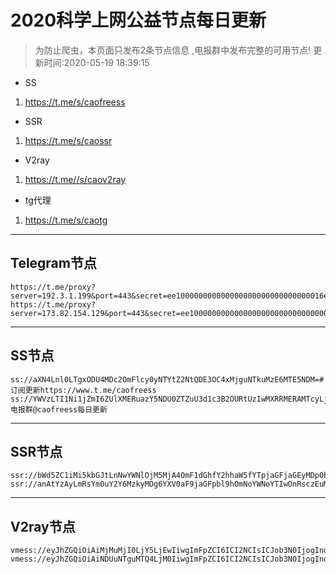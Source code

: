 
# 2020科学上网公益节点每日更新

>为防止爬虫，本页面只发布2条节点信息 ,电报群中发布完整的可用节点!
更新时间:2020-05-19 18:39:15

- SS     
1. https://t.me/s/caofreess
- SSR
1. https://t.me/s/caossr
- V2ray
1. https://t.me//s/caov2ray
- tg代理
1. https://t.me/s/caotg
----------


## Telegram节点

```
https://t.me/proxy?server=192.3.1.199&port=443&secret=ee100000000000000000000000000000016e6f64656a732e6f7267
https://t.me/proxy?server=173.82.154.129&port=443&secret=ee100000000000000000000000000000016e6f64656a732e6f7267
```

----------


## SS节点

```
ss://aXN4Lnl0LTgxODU4MDc2OmFlcy0yNTYtZ2NtQDE3OC4xMjguNTkuMzE6MTE5NDM=#订阅更新https://www.t.me/caofreess
ss://YWVzLTI1Ni1jZmI6ZUlXMERuazY5NDU0ZTZuU3d1c3B2OURtUzIwMXRRMERAMTcyLjEwNC4xMDEuMjAxOjgwOTk=#电报群@caofreess每日更新

```
----------


## SSR节点

```
ssr://bWd5ZC1iMi5kbGJtLnNwYWNlOjM5MjA4OmF1dGhfY2hhaW5fYTpjaGFjaGEyMDp0bHMxLjJfdGlja2V0X2F1dGg6UWtScldHaHIvP29iZnNwYXJhbT0mcHJvdG9wYXJhbT0mcmVtYXJrcz01NVMxNW9xbDU3NmtRR05oYjNOemN1YXZqLWFYcGVhYnRPYVdzQT09Jmdyb3VwPTZLNmk2WmlGNXB1MDVwYXdhSFIwY0hNNkx5OTNkM2N1ZEM1dFpTOWpZVzl6YzNJPQ==
ssr://anAtYzAyLmRsYm0uY2Y6MzkyMDg6YXV0aF9jaGFpbl9hOmNoYWNoYTIwOnRsczEuMl90aWNrZXRfYXV0aDpRa1JyV0doci8_b2Jmc3BhcmFtPSZwcm90b3BhcmFtPSZyZW1hcmtzPTU1UzE1b3FsNTc2a1FHTmhiM056Y3VhdmotYVhwZWFidE9hV3NBPT0mZ3JvdXA9Nks2aTZaaUY1cHUwNXBhd2FIUjBjSE02THk5M2QzY3VkQzV0WlM5allXOXpjM0k9

```
----------



## V2ray节点
```
vmess://eyJhZGQiOiAiMjMuMjI0LjY5LjEwIiwgImFpZCI6ICI2NCIsICJob3N0IjogInd3dy44NTc1NDE4Lnh5eiIsICJpZCI6ICI0MTgwNDhhZi1hMjkzLTRiOTktOWIwYy05OGNhMzU4MGRkMjMiLCAibmV0IjogIndzIiwgInBhdGgiOiAiL2Zvb3RlcnMiLCAicG9ydCI6ICI0NDMiLCAicHMiOiAiXHU4YmEyXHU5NjA1XHU2NmY0XHU2NWIwaHR0cHM6Ly93d3cudC5tZS9jYW92MnJheSIsICJ0bHMiOiAidGxzIiwgInR5cGUiOiAibm9uZSIsICJ2IjogIjIifQ==
vmess://eyJhZGQiOiAiNDUuNTguMTQ4LjM0IiwgImFpZCI6ICI2NCIsICJob3N0IjogInd3dy4zNzIyMjMyLnh5eiIsICJpZCI6ICI0MTgwNDhhZi1hMjkzLTRiOTktOWIwYy05OGNhMzU4MGRkMjMiLCAibmV0IjogIndzIiwgInBhdGgiOiAiL2Zvb3RlcnMiLCAicG9ydCI6ICI0NDMiLCAicHMiOiAiXHU4YmEyXHU5NjA1XHU2NmY0XHU2NWIwaHR0cHM6Ly93d3cudC5tZS9jYW92MnJheSIsICJ0bHMiOiAidGxzIiwgInR5cGUiOiAibm9uZSIsICJ2IjogIjIifQ==

```



